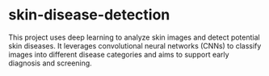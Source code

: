 # skin-disease-detection
This project uses deep learning to analyze skin images and detect potential skin diseases. It leverages convolutional neural networks (CNNs) to classify images into different disease categories and aims to support early diagnosis and screening.
